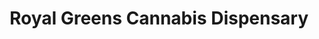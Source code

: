 ---
title: "Royal Greens Cannabis Dispensary"
url: /los-angeles/royal-greens-cannabis-dispensary/
shop: cannabis
---